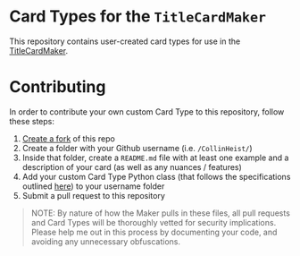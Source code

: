 # Card Types for the `TitleCardMaker`
This repository contains user-created card types for use in the [TitleCardMaker](https://github.com/CollinHeist/TitleCardMaker).

# Contributing
In order to contribute your own custom Card Type to this repository, follow these steps:

1. [Create a fork](https://github.com/CollinHeist/TitleCardMaker-CardTypes) of this repo
2. Create a folder with your Github username (i.e. `/CollinHeist/`)
3. Inside that folder, create a `README.md` file with at least one example and a description of your card (as well as any nuances / features)
4. Add your custom Card Type Python class (that follows the specifications outlined [here](https://github.com/CollinHeist/TitleCardMaker/wiki/Custom-Card-Types#creating-a-custom-card-type)) to your username folder
5. Submit a pull request to this repository

> NOTE: By nature of how the Maker pulls in these files, all pull requests and Card Types will be thoroughly vetted for security implications. Please help me out in this process by documenting your code, and avoiding any unnecessary obfuscations.
